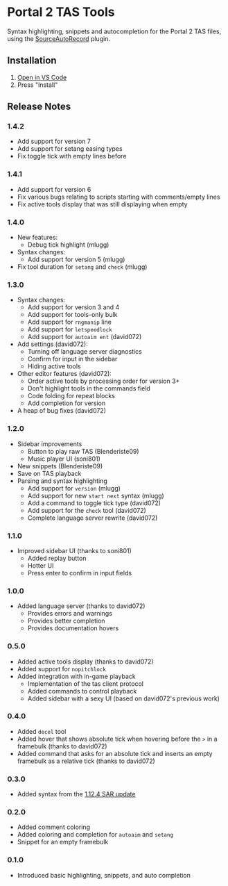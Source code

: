 # Portal 2 TAS Tools

Syntax highlighting, snippets and autocompletion for the Portal 2 TAS files, using the [SourceAutoRecord](https://github.com/p2sr/SourceAutoRecord) plugin.

## Installation

1. [Open in VS Code](vscode:extension/Portal2SpeedrunningHub.p2tas)
2. Press "Install"

## Release Notes

### 1.4.2

- Add support for version 7
- Add support for setang easing types
- Fix toggle tick with empty lines before

### 1.4.1

- Add support for version 6
- Fix various bugs relating to scripts starting with comments/empty lines
- Fix active tools display that was still displaying when empty

### 1.4.0

- New features:
  - Debug tick highlight (mlugg)
- Syntax changes:
  - Add support for version 5 (mlugg)
- Fix tool duration for `setang` and `check` (mlugg)

### 1.3.0

- Syntax changes:
  - Add support for version 3 and 4
  - Add support for tools-only bulk
  - Add support for `rngmanip` line
  - Add support for `letspeedlock`
  - Add support for `autoaim ent` (david072)
- Add settings (david072):
  - Turning off language server diagnostics
  - Confirm for input in the sidebar
  - Hiding active tools
- Other editor features (david072):
  - Order active tools by processing order for version 3+
  - Don't highlight tools in the commands field
  - Code folding for repeat blocks
  - Add completion for version
- A heap of bug fixes (david072)

### 1.2.0

- Sidebar improvements
  - Button to play raw TAS (Blenderiste09)
  - Music player UI (soni801)
- New snippets (Blenderiste09)
- Save on TAS playback
- Parsing and syntax highlighting
  - Add support for `version` (mlugg)
  - Add support for new `start next` syntax (mlugg)
  - Add a command to toggle tick type (david072)
  - Add support for the `check` tool (david072)
  - Complete language server rewrite (david072)

### 1.1.0

- Improved sidebar UI (thanks to soni801)
  - Added replay button
  - Hotter UI
  - Press enter to confirm in input fields

### 1.0.0

- Added language server (thanks to david072)
  - Provides errors and warnings
  - Provides better completion
  - Provides documentation hovers

### 0.5.0

- Added active tools display (thanks to david072)
- Added support for `nopitchlock`
- Added integration with in-game playback
  - Implementation of the tas client protocol
  - Added commands to control playback
  - Added sidebar with a sexy UI (based on david072's previous work)

### 0.4.0

- Added `decel` tool
- Added hover that shows absolute tick when hovering before the `>` in a framebulk (thanks to david072)
- Added command that asks for an absolute tick and inserts an empty framebulk as a relative tick (thanks to david072)

### 0.3.0

- Added syntax from the [1.12.4 SAR update](https://github.com/p2sr/SourceAutoRecord/releases/tag/1.12.4)

### 0.2.0

- Added comment coloring
- Added coloring and completion for `autoaim` and `setang`
- Snippet for an empty framebulk

### 0.1.0

- Introduced basic highlighting, snippets, and auto completion
